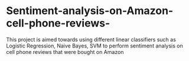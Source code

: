 # Sentiment-analysis-on-Amazon-cell-phone-reviews-
This project is aimed towards using different linear classifiers such as Logistic Regression, Naive Bayes, SVM to perform sentiment analysis on cell phone reviews that were bought on Amazon
